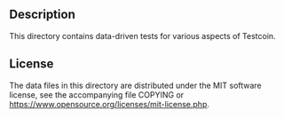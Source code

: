 Description
------------

This directory contains data-driven tests for various aspects of Testcoin.

License
--------

The data files in this directory are distributed under the MIT software
license, see the accompanying file COPYING or
https://www.opensource.org/licenses/mit-license.php.

